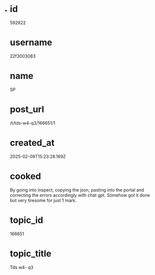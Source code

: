 - # id
  
  592822
  
  # username
  
  22f3003083
  
  # name
  
  SP
  
  # post_url
  
  /t/tds-w4-q3/166651/1
  
  # created_at
  
  2025-02-09T15:23:28.169Z
  
  # cooked
  
  <p>By going into inspect, copying the json, pasting into the portal and correcting the errors accordingly with chat gpt. Somehow got it done but very tiresome for just 1 mark.</p>
  
  # topic_id
  
  166651
  
  # topic_title
  
  Tds w4- q3
